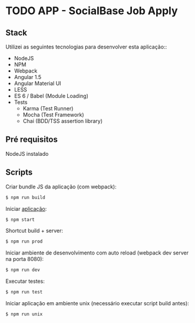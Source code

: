 TODO APP - SocialBase Job Apply
===

Stack
---

Utilizei as seguintes tecnologias para desenvolver esta aplicação::

- NodeJS
- NPM
- Webpack
- Angular 1.5
- Angular Material UI
- LESS
- ES 6 / Babel (Module Loading)
- Tests
  - Karma (Test Runner)
  - Mocha (Test Framework)
  - Chai (BDD/TSS assertion library)

Pré requisitos
---

NodeJS instalado

Scripts
---

Criar bundle JS da aplicação (com webpack):

```bash
$ npm run build
```

Iniciar [aplicação](http://localhost:3000):

```bash
$ npm start
```

Shortcut build + server:

```bash
$ npm run prod
```

Iniciar ambiente de desenvolvimento com auto reload (webpack dev server na porta 8080):

```bash
$ npm run dev
```

Executar testes:

```bash
$ npm run test
```

Iniciar aplicação em ambiente unix (necessário executar script build antes):

```bash
$ npm run unix
```
